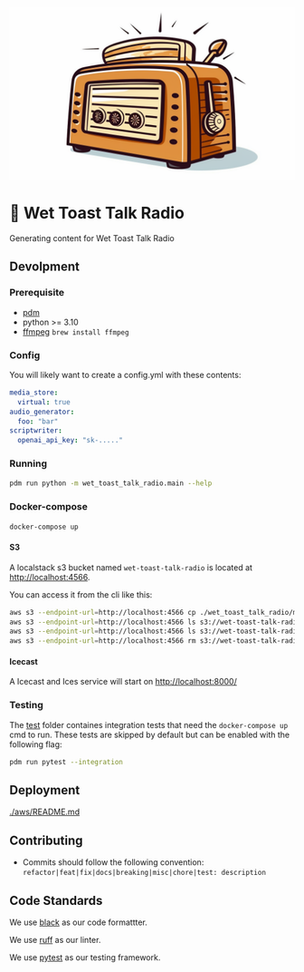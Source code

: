 ![Wet Toast Talk Radio logo](resources/wttr-logo-thin.png)

# :bread: Wet Toast Talk Radio

Generating content for Wet Toast Talk Radio

## Devolpment

### Prerequisite

- [pdm](https://pdm.fming.dev/latest/)
- python >= 3.10
- [ffmpeg](https://github.com/jiaaro/pydub#getting-ffmpeg-set-up) `brew install ffmpeg`

### Config

You will likely want to create a config.yml with these contents:

```yaml
media_store:
  virtual: true
audio_generator:
  foo: "bar"
scriptwriter:
  openai_api_key: "sk-....."
```

### Running

```bash
pdm run python -m wet_toast_talk_radio.main --help
```

### Docker-compose

```bash
docker-compose up
```

#### S3

A localstack s3 bucket named `wet-toast-talk-radio` is located at [http://localhost:4566](http://localhost:4566).

You can access it from the cli like this:

```bash
aws s3 --endpoint-url=http://localhost:4566 cp ./wet_toast_talk_radio/media_store/virtual/data s3://wet-toast-talk-radio/raw --recursive
aws s3 --endpoint-url=http://localhost:4566 ls s3://wet-toast-talk-radio/raw/
aws s3 --endpoint-url=http://localhost:4566 ls s3://wet-toast-talk-radio/transcoded/
aws s3 --endpoint-url=http://localhost:4566 rm s3://wet-toast-talk-radio/transcoded/ --recursive
```

#### Icecast

A Icecast and Ices service will start on [http://localhost:8000/](http://localhost:8000/)

### Testing

The [test](./tests/) folder containes integration tests that need the `docker-compose up` cmd to run. These tests are skipped by default but can be enabled with the following flag: 

```bash
pdm run pytest --integration
```


## Deployment

[./aws/README.md](./aws/README.md)

## Contributing

- Commits should follow the following convention:  `refactor|feat|fix|docs|breaking|misc|chore|test: description`


## Code Standards

We use [black](https://github.com/psf/black) as our code formattter.

We use [ruff](https://beta.ruff.rs/docs/) as our linter.

We use [pytest](https://docs.pytest.org/en/6.2.x/) as our testing framework.

